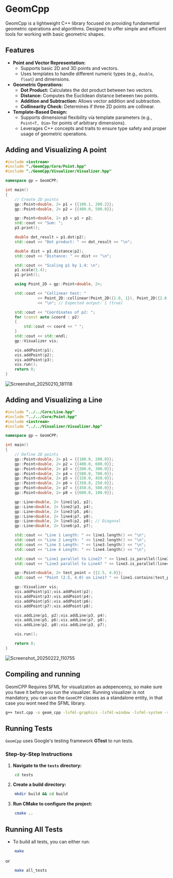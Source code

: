 # GeomCpp
GeomCpp is a lightweight C++ library focused on providing fundamental geometric operations and algorithms. Designed to offer simple and efficient tools for working with basic geometric shapes.

## Features
- **Point and Vector Representation:**
    - Supports basic 2D and 3D points and vectors.
    - Uses templates to handle different numeric types (e.g., ``double``, ``float``) and dimensions.
- **Geometric Operations:**
    - **Dot Product:** Calculates the dot product between two vectors.
    - **Distance:** Computes the Euclidean distance between two points.
    - **Addition and Subtraction:** Allows vector addition and subtraction.
    - **Collinearity Check:** Determines if three 2D points are collinear.
- **Template-Based Design:**
    - Supports dimensional flexibility via template parameters (e.g., ``Point<T, Dim>`` for points of arbitrary dimensions).
    - Leverages C++ concepts and traits to ensure type safety and proper usage of geometric operations.

## Adding and Visualizing A point
```cpp
#include <iostream>
#include "./GeomCpp/Core/Point.hpp"
#include "./GeomCpp/Visualizer/Visualizer.hpp"

namespace gp = GeomCPP;

int main()
{
    // Create 2D points
    gp::Point<double, 2> p1 = {{100.1, 200.2}};
    gp::Point<double, 2> p2 = {{400.0, 500.0}};

    gp::Point<double, 2> p3 = p1 + p2;
    std::cout << "Sum: ";
    p3.print();

    double dot_result = p1.dot(p2);
    std::cout << "Dot product: " << dot_result << "\n";

    double dist = p1.distance(p2);
    std::cout << "Distance: " << dist << "\n";

    std::cout << "Scaling p1 by 1.4: \n";
    p1.scale(1.4);
    p1.print();

    using Point_2D = gp::Point<double, 2>;

    std::cout << "Collinear test: "
              << Point_2D::collinear(Point_2D({1.0, 1}), Point_2D({2.0, 2.0}), Point_2D({3.0, 3.0}))
              << "\n"; // Expected output: 1 (true)

    std::cout << "Coordinates of p2: ";
    for (const auto &coord : p2)
    {
        std::cout << coord << " ";
    }
    std::cout << std::endl;
    gp::Visualizer vis;

    vis.addPoint(p1);
    vis.addPoint(p2);
    vis.addPoint(p3);
    vis.run();
    return 0;
}
```
![Screenshot_20250210_181118](https://github.com/user-attachments/assets/b4d28684-94e1-4eb2-a82e-82db12dc04f0)

## Adding and Visualizing a Line
```cpp
#include "../../Core/Line.hpp"
#include "../../Core/Point.hpp"
#include <iostream>
#include "../../Visualizer/Visualizer.hpp"

namespace gp = GeomCPP;

int main()
{
    // Define 2D points
    gp::Point<double, 2> p1 = {{100.0, 200.0}};
    gp::Point<double, 2> p2 = {{400.0, 600.0}};
    gp::Point<double, 2> p3 = {{200.0, 300.0}};
    gp::Point<double, 2> p4 = {{500.0, 700.0}};
    gp::Point<double, 2> p5 = {{150.0, 450.0}};
    gp::Point<double, 2> p6 = {{350.0, 250.0}};
    gp::Point<double, 2> p7 = {{450.0, 500.0}};
    gp::Point<double, 2> p8 = {{600.0, 100.0}};

    gp::Line<double, 2> line1(p1, p2);
    gp::Line<double, 2> line2(p3, p4);
    gp::Line<double, 2> line3(p5, p6);
    gp::Line<double, 2> line4(p7, p8);
    gp::Line<double, 2> line5(p2, p8); // Diagonal
    gp::Line<double, 2> line6(p3, p7); 

    std::cout << "Line 1 Length: " << line1.length() << "\n";
    std::cout << "Line 2 Length: " << line2.length() << "\n";
    std::cout << "Line 3 Length: " << line3.length() << "\n";
    std::cout << "Line 4 Length: " << line4.length() << "\n";

    std::cout << "Line1 parallel to Line2? " << line1.is_parallel(line2) << "\n";
    std::cout << "Line3 parallel to Line4? " << line3.is_parallel(line4) << "\n";

    gp::Point<double, 2> test_point = {{2.5, 4.0}};
    std::cout << "Point (2.5, 4.0) on Line1? " << line1.contains(test_point) << "\n";

    gp::Visualizer vis;
    vis.addPoint(p1);vis.addPoint(p2);
    vis.addPoint(p3);vis.addPoint(p4);
    vis.addPoint(p5);vis.addPoint(p6);
    vis.addPoint(p7);vis.addPoint(p8);

    vis.addLine(p1, p2);vis.addLine(p3, p4);
    vis.addLine(p5, p6);vis.addLine(p7, p8);
    vis.addLine(p2, p8);vis.addLine(p3, p7);

    vis.run();

    return 0;
}
```
![Screenshot_20250222_110755](https://github.com/user-attachments/assets/f4390381-468b-47c7-acf6-2bbdec4f7f19)

## Compiling and running
GeomCPP Requires SFML for visualization as adepencency, so make sure you have it before you run the visualizer. Running visualizer is not mandatory, you can use the ``GeomCPP`` classes as a standalone entity, in that case you wont need the SFML library.
```bash
g++ test.cpp -o geom_cpp -lsfml-graphics -lsfml-window -lsfml-system -std=c++20 && ./geom_cpp
```
## Running Tests
``GeomCpp`` uses Google's testing framework **GTest** to run tests.

### Step-by-Step Instructions
1. **Navigate to the ``tests`` directory:**
```sh
    cd tests
```
2. **Create a build directory:**
```sh
    mkdir build && cd build
```
3. **Run CMake to configure the project:**
```sh
    cmake ..
```
## Running All Tests
- To build all tests, you can either run:
```sh
    make
```
or
```sh
    make all_tests
```
